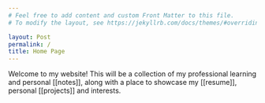 ```yaml
---
# Feel free to add content and custom Front Matter to this file.
# To modify the layout, see https://jekyllrb.com/docs/themes/#overriding-theme-defaults

layout: Post
permalink: /
title: Home Page
---
```


Welcome to my website! This will be a collection of my professional learning and personal [[notes]], along with a place to showcase my [[resume]], personal [[projects]] and interests. 

